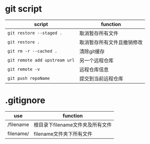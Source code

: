 # git script

|script|function|
|---|---|
| `git restore --staged .`|取消暂存所有文件|
| `git restore .`|取消暂存所有文件且撤销修改|
|`git rm -r --cached .`|清除git缓存|
|`git remote add upstream url`|另一个远程仓库|
|`git remote -v`|远程仓库信息|
|`git push repoName`|提交到当前远程仓库|

# .gitignore

|use|function|
|--|--|
|/filename|根目录下filename文件夹及所有文件|
|filename/|filename文件夹下所有文件|
